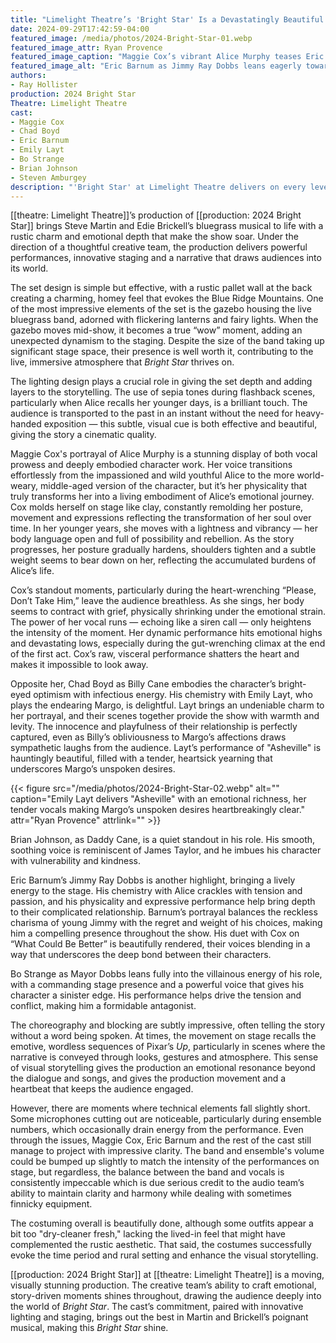 ```yaml
---
title: "Limelight Theatre’s 'Bright Star' Is a Devastatingly Beautiful Bluegrass Musical Journey of Love and Redemption"
date: 2024-09-29T17:42:59-04:00
featured_image: /media/photos/2024-Bright-Star-01.webp
featured_image_attr: Ryan Provence
featured_image_caption: "Maggie Cox’s vibrant Alice Murphy teases Eric Barnum’s lively Jimmy Ray Dobbs, creating a playful dynamic that lights up the stage."
featured_image_alt: "Eric Barnum as Jimmy Ray Dobbs leans eagerly towards Maggie Cox as Alice Murphy, who is playfully holding a picnic basket in a charming, rustic setting with live musicians visible in the background."
authors: 
- Ray Hollister
production: 2024 Bright Star
Theatre: Limelight Theatre
cast:
- Maggie Cox
- Chad Boyd
- Eric Barnum
- Emily Layt
- Bo Strange
- Brian Johnson
- Steven Amburgey
description: "'Bright Star' at Limelight Theatre delivers on every level, from Maggie Cox’s transformative performance to breathtaking visuals. Read our detailed review for more."
---
```

[[theatre: Limelight Theatre]]’s production of [[production: 2024 Bright Star]] brings Steve Martin and Edie Brickell’s bluegrass musical to life with a rustic charm and emotional depth that make the show soar. Under the direction of a thoughtful creative team, the production delivers powerful performances, innovative staging and a narrative that draws audiences into its world.<!--more-->

The set design is simple but effective, with a rustic pallet wall at the back creating a charming, homey feel that evokes the Blue Ridge Mountains. One of the most impressive elements of the set is the gazebo housing the live bluegrass band, adorned with flickering lanterns and fairy lights. When the gazebo moves mid-show, it becomes a true “wow” moment, adding an unexpected dynamism to the staging. Despite the size of the band taking up significant stage space, their presence is well worth it, contributing to the live, immersive atmosphere that *Bright Star* thrives on.

The lighting design plays a crucial role in giving the set depth and adding layers to the storytelling. The use of sepia tones during flashback scenes, particularly when Alice recalls her younger days, is a brilliant touch. The audience is transported to the past in an instant without the need for heavy-handed exposition — this subtle, visual cue is both effective and beautiful, giving the story a cinematic quality.

Maggie Cox's portrayal of Alice Murphy is a stunning display of both vocal prowess and deeply embodied character work. Her voice transitions effortlessly from the impassioned and wild youthful Alice to the more world-weary, middle-aged version of the character, but it’s her physicality that truly transforms her into a living embodiment of Alice’s emotional journey. Cox molds herself on stage like clay, constantly remolding her posture, movement and expressions reflecting the transformation of her soul over time. In her younger years, she moves with a lightness and vibrancy — her body language open and full of possibility and rebellion. As the story progresses, her posture gradually hardens, shoulders tighten and a subtle weight seems to bear down on her, reflecting the accumulated burdens of Alice’s life.

Cox’s standout moments, particularly during the heart-wrenching “Please, Don’t Take Him,” leave the audience breathless. As she sings, her body seems to contract with grief, physically shrinking under the emotional strain. The power of her vocal runs — echoing like a siren call — only heightens the intensity of the moment. Her dynamic performance hits emotional highs and devastating lows, especially during the gut-wrenching climax at the end of the first act. Cox’s raw, visceral performance shatters the heart and makes it impossible to look away.

Opposite her, Chad Boyd as Billy Cane embodies the character’s bright-eyed optimism with infectious energy. His chemistry with Emily Layt, who plays the endearing Margo, is delightful. Layt brings an undeniable charm to her portrayal, and their scenes together provide the show with warmth and levity. The innocence and playfulness of their relationship is perfectly captured, even as Billy’s obliviousness to Margo’s affections draws sympathetic laughs from the audience. Layt’s performance of "Asheville" is hauntingly beautiful, filled with a tender, heartsick yearning that underscores Margo’s unspoken desires.

{{< figure src="/media/photos/2024-Bright-Star-02.webp" alt="" caption="Emily Layt delivers \"Asheville\" with an emotional richness, her tender vocals making Margo’s unspoken desires heartbreakingly clear." attr="Ryan Provence" attrlink="" >}}

Brian Johnson, as Daddy Cane, is a quiet standout in his role. His smooth, soothing voice is reminiscent of James Taylor, and he imbues his character with vulnerability and kindness. 

Eric Barnum’s Jimmy Ray Dobbs is another highlight, bringing a lively energy to the stage. His chemistry with Alice crackles with tension and passion, and his physicality and expressive performance help bring depth to their complicated relationship. Barnum’s portrayal balances the reckless charisma of young Jimmy with the regret and weight of his choices, making him a compelling presence throughout the show. His duet with Cox on “What Could Be Better” is beautifully rendered, their voices blending in a way that underscores the deep bond between their characters.

Bo Strange as Mayor Dobbs leans fully into the villainous energy of his role, with a commanding stage presence and a powerful voice that gives his character a sinister edge. His performance helps drive the tension and conflict, making him a formidable antagonist.

The choreography and blocking are subtly impressive, often telling the story without a word being spoken. At times, the movement on stage recalls the emotive, wordless sequences of Pixar’s *Up*, particularly in scenes where the narrative is conveyed through looks, gestures and atmosphere. This sense of visual storytelling gives the production an emotional resonance beyond the dialogue and songs, and gives the production movement and a heartbeat that keeps the audience engaged.

However, there are moments where technical elements fall slightly short. Some microphones cutting out are noticeable, particularly during ensemble numbers, which occasionally drain energy from the performance. Even through the issues, Maggie Cox, Eric Barnum and the rest of the cast still manage to project with impressive clarity. The band and ensemble's volume could be bumped up slightly to match the intensity of the performances on stage, but regardless, the balance between the band and vocals is consistently impeccable which is due serious credit to the audio team’s ability to maintain clarity and harmony while dealing with sometimes finnicky equipment.

The costuming overall is beautifully done, although some outfits appear a bit too "dry-cleaner fresh," lacking the lived-in feel that might have complemented the rustic aesthetic. That said, the costumes successfully evoke the time period and rural setting and enhance the visual storytelling.

[[production: 2024 Bright Star]] at [[theatre: Limelight Theatre]] is a moving, visually stunning production. The creative team’s ability to craft emotional, story-driven moments shines throughout, drawing the audience deeply into the world of *Bright Star*. The cast’s commitment, paired with innovative lighting and staging, brings out the best in Martin and Brickell’s poignant musical, making this *Bright Star* shine.